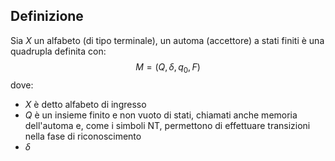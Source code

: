 ## Definizione
Sia $X$ un alfabeto (di tipo terminale), un automa (accettore) a stati finiti è una quadrupla definita con:
$$M=(Q,\delta,q_{0},F)$$
dove:
- $X$ è detto alfabeto di ingresso
- $Q$ è un insieme finito e non vuoto di stati, chiamati anche memoria dell'automa e, come i simboli NT, permettono di effettuare transizioni nella fase di riconoscimento
- $\delta$